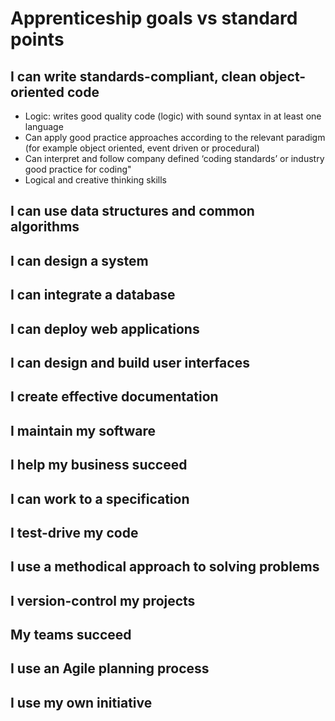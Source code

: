 # Apprenticeship goals vs standard points

## I can write standards-compliant, clean object-oriented code
* Logic: writes good quality code (logic) with sound syntax in at least one language
* Can apply good practice approaches according to the relevant paradigm (for example object oriented, event driven or procedural)
* Can interpret and follow company defined ‘coding standards’ or industry good practice for coding"
* Logical and creative thinking skills
## I can use data structures and common algorithms
## I can design a system
## I can integrate a database
## I can deploy web applications
## I can design and build user interfaces
## I create effective documentation
## I maintain my software
## I help my business succeed
## I can work to a specification
## I test-drive my code
## I use a methodical approach to solving problems
## I version-control my projects
## My teams succeed
## I use an Agile planning process
## I use my own initiative
